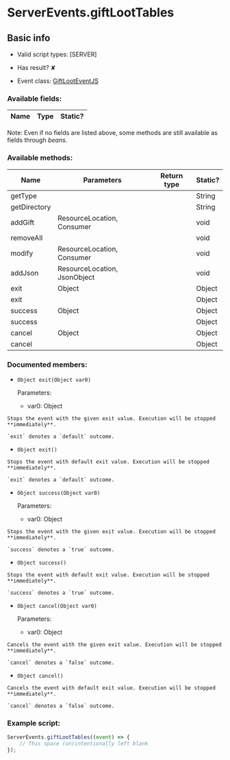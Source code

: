 # ServerEvents.giftLootTables

## Basic info

- Valid script types: [SERVER]

- Has result? ✘

- Event class: [GiftLootEventJS](https://github.com/KubeJS-Mods/KubeJS/tree/2001/common/src/main/java/dev/latvian/mods/kubejs/loot/GiftLootEventJS.java)

### Available fields:

| Name | Type | Static? |
| ---- | ---- | ------- |

Note: Even if no fields are listed above, some methods are still available as fields through *beans*.

### Available methods:

| Name | Parameters | Return type | Static? |
| ---- | ---------- | ----------- | ------- |
| getType |  |  | String | ✘ |
| getDirectory |  |  | String | ✘ |
| addGift | ResourceLocation, Consumer<LootBuilder> |  | void | ✘ |
| removeAll |  |  | void | ✘ |
| modify | ResourceLocation, Consumer<LootBuilder> |  | void | ✘ |
| addJson | ResourceLocation, JsonObject |  | void | ✘ |
| exit | Object |  | Object | ✘ |
| exit |  |  | Object | ✘ |
| success | Object |  | Object | ✘ |
| success |  |  | Object | ✘ |
| cancel | Object |  | Object | ✘ |
| cancel |  |  | Object | ✘ |


### Documented members:

- `Object exit(Object var0)`

  Parameters:
  - var0: Object

```
Stops the event with the given exit value. Execution will be stopped **immediately**.

`exit` denotes a `default` outcome.
```

- `Object exit()`
```
Stops the event with default exit value. Execution will be stopped **immediately**.

`exit` denotes a `default` outcome.
```

- `Object success(Object var0)`

  Parameters:
  - var0: Object

```
Stops the event with the given exit value. Execution will be stopped **immediately**.

`success` denotes a `true` outcome.
```

- `Object success()`
```
Stops the event with default exit value. Execution will be stopped **immediately**.

`success` denotes a `true` outcome.
```

- `Object cancel(Object var0)`

  Parameters:
  - var0: Object

```
Cancels the event with the given exit value. Execution will be stopped **immediately**.

`cancel` denotes a `false` outcome.
```

- `Object cancel()`
```
Cancels the event with default exit value. Execution will be stopped **immediately**.

`cancel` denotes a `false` outcome.
```



### Example script:

```js
ServerEvents.giftLootTables((event) => {
	// This space (un)intentionally left blank
});
```

